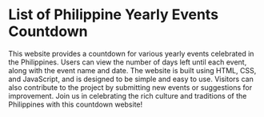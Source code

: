 # List of Philippine Yearly Events Countdown

This website provides a countdown for various yearly events celebrated in the Philippines. Users can view the number of days left until each event, along with the event name and date. The website is built using HTML, CSS, and JavaScript, and is designed to be simple and easy to use. Visitors can also contribute to the project by submitting new events or suggestions for improvement. Join us in celebrating the rich culture and traditions of the Philippines with this countdown website!
